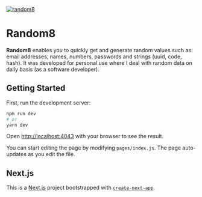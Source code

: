[![random8](https://img.shields.io/endpoint?url=https://dashboard.cypress.io/badge/detailed/4n8wi4/main&style=plastic&logo=cypress)](https://dashboard.cypress.io/projects/4n8wi4/runs)
# Random8
**Random8** enables you to quickly get and generate random values such as: email addresses, names, numbers, passwords and strings (uuid, code, hash). It was developed for personal use where I deal with random data on daily basis (as a software developer). 
## Getting Started

First, run the development server:

```bash
npm run dev
# or
yarn dev
```

Open [http://localhost:4043](http://localhost:4043) with your browser to see the result.

You can start editing the page by modifying `pages/index.js`. The page auto-updates as you edit the file.
## Next.js
This is a [Next.js](https://nextjs.org/) project bootstrapped with [`create-next-app`](https://github.com/vercel/next.js/tree/canary/packages/create-next-app).

